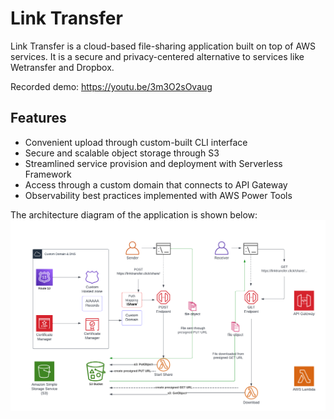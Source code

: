 # Link Transfer
Link Transfer is a cloud-based file-sharing application built on top of AWS services. It is a secure and privacy-centered alternative to services like Wetransfer and Dropbox.

Recorded demo: https://youtu.be/3m3O2sOvaug

## Features
* Convenient upload through custom-built CLI interface
* Secure and scalable object storage through S3
* Streamlined service provision and deployment with Serverless Framework
* Access through a custom domain that connects to API Gateway
* Observability best practices implemented with AWS Power Tools

The architecture diagram of the application is shown below:
![arch-diagram](./AWS-arch-diagram.png)

